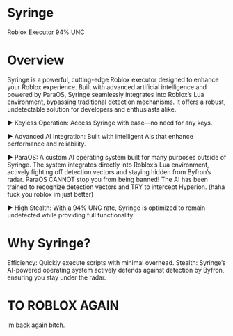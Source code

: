 # Syringe

Roblox Executor 94% UNC

# Overview

Syringe is a powerful, cutting-edge Roblox executor designed to enhance your Roblox experience. Built with advanced artificial intelligence and powered by ParaOS, Syringe seamlessly integrates into Roblox’s Lua environment, bypassing traditional detection mechanisms. It offers a robust, undetectable solution for developers and enthusiasts alike.

► Keyless Operation: Access Syringe with ease—no need for any keys.

► Advanced AI Integration: Built with intelligent AIs that enhance performance and reliability.

► ParaOS: A custom AI operating system built for many purposes outside of Syringe. The system integrates directly into Roblox’s Lua environment, actively fighting off detection vectors and staying hidden from Byfron’s radar. ParaOS CANNOT stop you from being banned! The AI has been trained to recognize detection vectors and TRY to intercept Hyperion. (haha fuck you roblox im just better)

► High Stealth: With a 94% UNC rate, Syringe is optimized to remain undetected while providing full functionality.

# Why Syringe?
Efficiency: Quickly execute scripts with minimal overhead.
Stealth: Syringe’s AI-powered operating system actively defends against detection by Byfron, ensuring you stay under the radar.

# TO ROBLOX AGAIN

im back again bitch.
